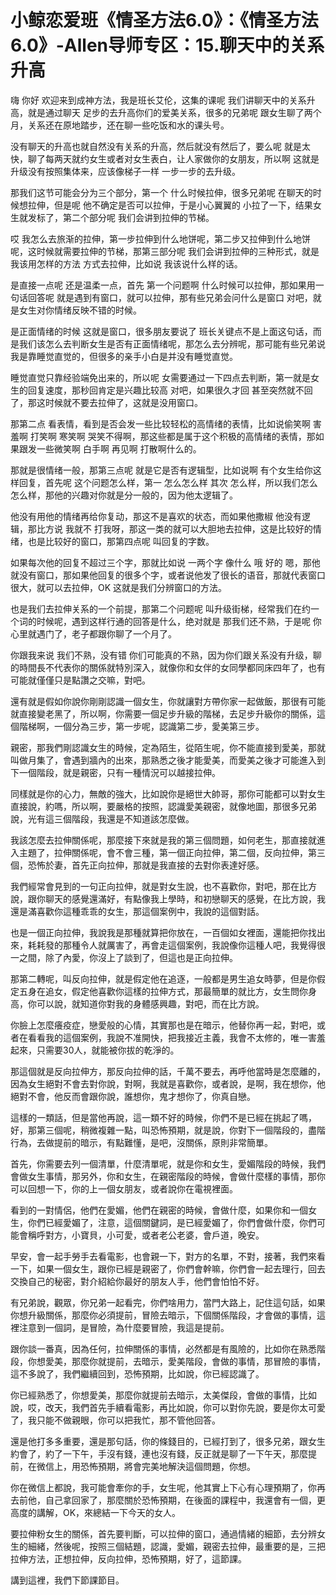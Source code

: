 # 小鲸恋爱班《情圣方法6.0》：《情圣方法6.0》-Allen导师专区：15.聊天中的关系升高

嗨 你好 欢迎来到成神方法，我是班长艾伦，这集的课呢 我们讲聊天中的关系升高，就是通过聊天 足步的去升高你们的爱美关系，很多的兄弟呢 跟女生聊了两个月，关系还在原地踏步，还在聊一些吃饭和水的课头号。

没有聊天的升高也就自然没有关系的升高，然后就没有然后了，要么呢 就是太快，聊了每两天就约女生或者对女生表白，让人家做你的女朋友，所以啊 这就是升级没有按照集体来，应该像梯子一样 一步一步的去升级。

那我们这节可能会分为三个部分，第一个 什么时候拉伸，很多兄弟呢 在聊天的时候想拉伸，但是呢 他不确定是否可以拉伸，于是小心翼翼的 小拉了一下，结果女生就发标了，第二个部分呢 我们会讲到拉伸的节梯。

哎 我怎么去旅渐的拉伸，第一步拉伸到什么地饼呢，第二步又拉伸到什么地饼呢，这时候就需要拉伸的节梯，那第三部分呢 我们会讲到拉伸的三种形式，就是我该用怎样的方法 方式去拉伸，比如说 我该说什么样的话。

是直接一点呢 还是温柔一点，首先 第一个问题啊 什么时候可以拉伸，那如果用一句话回答呢 就是遇到有窗口，就可以拉伸，那有些兄弟会问什么是窗口 对吧，就是女生对你情绪反映不错的时候。

是正面情绪的时候 这就是窗口，很多朋友要说了 班长关键点不是上面这句话，而是我们该怎么去判断女生是否有正面情绪呢，那怎么去分辨呢，那可能有些兄弟说 我是靠睡觉直觉的，但很多的亲手小白是并没有睡觉直觉。

睡觉直觉只靠经验端免出来的，所以呢 女需要通过一下四点去判断，第一就是女生的回复速度，那秒回肯定是兴趣比较高 对吧，如果很久才回 甚至突然就不回了，那这时候就不要去拉伸了，这就是没用窗口。

那第二点 看表情，看到是否会发一些比较轻松的高情绪的表情，比如说偷笑啊 害羞啊 打笑啊 寒笑啊 哭笑不得啊，那这些都是属于这个积极的高情绪的表情，那如果跟发一些微笑啊 白手啊 再见啊 打散啊什么的。

那就是很情绪一般，那第三点呢 就是它是否有逻辑型，比如说啊 有个女生给你这样回复，首先呢 这个问题怎么样，第一 怎么怎么样 其次 怎么样，所以我们怎么怎么样，那他的兴趣对你就是分一般的，因为他太逻辑了。

他没有用他的情绪再给你复动，那这不是喜欢的状态，而如果他撒椒 他没有逻辑，那比方说 我就不 打我呀，那这一类的就可以大胆地去拉伸，这是比较好的情绪，也是比较好的窗口，那第四点呢 叫回复的字数。

如果每次他的回复不超过三个字，那就比如说 一两个字 像什么 哦 好的 嗯，那他就没有窗口，那如果他回复的很多个字，或者说他发了很长的语音，那就代表窗口很大，就可以去拉伸，OK 这就是我们分辨窗口的方法。

也是我们去拉伸关系的一个前提，那第二个问题呢 叫升级街梯，经常我们在约一个词的时候呢，遇到这样行通的回答是什么，绝对就是 那我们还不熟，于是呢 你心里就遇门了，老子都跟你聊了一个月了。

你跟我来说 我们不熟，没有错 你们可能真的不熟，因为你们跟关系没有升级，聊的時間長不代表你的關係就特別深入，就像你和女伴的女同學都同床四年了，也有可能就僅僅只是點讚之交嘛，對吧。

還有就是假如你說你剛剛認識一個女生，你就讓對方帶你家一起做飯，那很有可能就直接變老黑了，所以啊，你需要一個足步升級的階梯，去足步升級你的關係，這個階梯啊，一個分為三步，第一步呢，認識第二步，愛美第三步。

親密，那我們剛認識女生的時候，定為陌生，從陌生呢，你不能直接到愛美，那就叫做月集了，會遇到牆內的出來，那熟悉之後才能愛美，而愛美之後才可能進入到下一個階段，就是親密，只有一種情況可以越接拉伸。

同樣就是你的心力，無敵的強大，比如說你是絕世大帥哥，那你可能都可以對女生直接說，約嗎，所以啊，要嚴格的按照，認識愛美親密，就像地圖，那很多兄弟說，光有這三個階段，我還是不知道該怎麼做。

我該怎麼去拉伸關係呢，那麼接下來就是我的第三個問題，如何老生，那直接就進入主題了，拉伸關係呢，會不會三種，第一個正向拉伸，第二個，反向拉伸，第三個，恐怖於妻，首先正向拉伸，那就是我直接的去對你表達好感。

我們經常會見到的一句正向拉伸，就是對女生說，也不喜歡你，對吧，那在比方說，跟你聊天的感覺還滿好，有點像我上學時，和初戀聊天的感覺，在比方說，我還是滿喜歡你這種乖乖的女生，那這個案例中，我說的這個對話。

也是一個正向拉伸，我說我是那種就算把你放在，一百個如女裡面，還能把你找出來，耗耗發的那種令人就厲害了，再會走這個案例，我說像你這種人吧，我覺得很一之間，除了內愛，你沒上了談到了，但這也是正向拉伸。

那第二轉呢，叫反向拉伸，就是假定他在追逐，一般都是男生追女時夢，但是你假定五身在追女，假定他喜歡你這樣的拉伸方式，那最簡單的就比方，女生問你身高，你可以說，就知道你對我的身體感興趣，對吧，而在比方說。

你臉上怎麼癢疫症，戀愛般的心情，其實那也是在暗示，他替你再一起，對吧，或者在看看我的這個案例，我說不准開快，把我接近主義，我會不太修的，唯一害羞起來，只需要30人，就能被你拔的乾淨的。

那這個就是反向拉伸方，那反向拉伸的話，千萬不要去，再呼他當時是怎麼離的，因為女生絕對不會去對你說，對啊，我就是喜歡你，或者說，是啊，我在想你，他絕對不會，他反而會跟你說，誰想你，鬼才想你了，你真自戀。

這樣的一類話，但是當他再說，這一類不好的時候，你們不是已經在挑起了嗎，好，那第三個呢，稍微複雜一點，叫恐怖預期，就是說，你對下一個階段的，盡階行為，去做提前的暗示，有點難懂，是吧，沒關係，原則非常簡單。

首先，你需要去列一個清單，什麼清單呢，就是你和女生，愛媚階段的時候，我們會做女生事情，那另外，你和女生，在親密階段的時候，會做什麼樣的事情，那你可以回想一下，你的上一個女朋友，或者說你在電視裡面。

看到的一對情侶，他們在愛媚，他們在親密的時候，會做什麼，如果你和一個女生，你們已經愛媚了，注意，這個關鍵詞，是已經愛媚了，你們會做什麼，你們可能會稱呼對方，小寶貝，小可愛，或者老公老婆，會戶道，晚安。

早安，會一起手勞手去看電影，也會親一下，對方的名單，不對，接著，我們來看一下，如果一個女生，跟你已經是親密了，你們會幹嘛，你們會一起去理行，回去交換自己的秘密，對介紹給你最好的朋友人手，他們會怕怕不好。

有兄弟說，觀眾，你兄弟一起看完，你們啥用力，當門大路上，記住這句話，如果你想升級關係，那麼你必須提前，冒險去暗示，下個關係階段，才會做的事情，這裡注意到一個詞，是冒險，為什麼要冒險，我這是提前。

跟你談一番真，因為任何，拉伸關係的事情，必然都是有風險的，比如你在熟悉階段，你想愛美，那麼你就提前，去暗示，愛美階段，會做的事情，那冒險的事情，這不多說了，我們繼續回到，恐怖預期，比如說，你已經認識了。

你已經熟悉了，你想愛美，那麼你就提前去暗示，太美傑段，會做的事情，比如說，哎，改天，我們首先手續看電影，再比如說，你可以對你先說，要是你太可愛了，我只能不做親眼，你可以把我忙，那不管他回答。

還是他打多多重要，還是那句話，你的條錢目的，已經打到了，很多兄弟，跟女生約會了，約了一下午，手沒有錢，連也沒有錢，反正就是聊了一下午天，那麼提前，在微信上，用恐怖預期，將會完美地解決這個問題，你想。

你在微信上都說，我可能會牽你的手，女生呢，他其實上下心有心理預期了，你再去前他，自己拿回家了，那麼關於恐怖預期，在後面的課程中，我還會有一個，更高度的講解，OK，來總結一下今天的女人。

要拉伸粉女生的關係，首先要判斷，可以拉伸的窗口，通過情緒的細節，去分辨女生的細緒，然後呢，按照三個結題，認識，愛媚，親密去拉伸，最重要的是，三把拉伸方法，正想拉伸，反向拉伸，恐怖預期，好了，這節課。

講到這裡，我們下節課節目。
